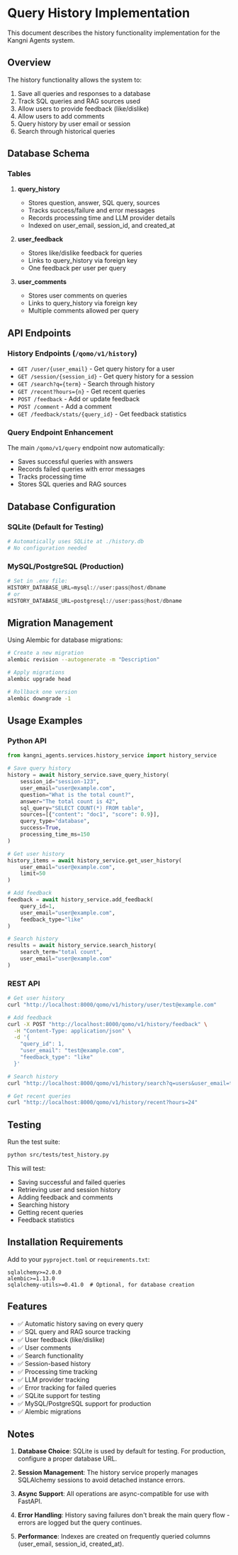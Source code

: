 # Query History Implementation

This document describes the history functionality implementation for the Kangni Agents system.

## Overview

The history functionality allows the system to:
1. Save all queries and responses to a database
2. Track SQL queries and RAG sources used
3. Allow users to provide feedback (like/dislike)
4. Allow users to add comments
5. Query history by user email or session
6. Search through historical queries

## Database Schema

### Tables

1. **query_history**
   - Stores question, answer, SQL query, sources
   - Tracks success/failure and error messages
   - Records processing time and LLM provider details
   - Indexed on user_email, session_id, and created_at

2. **user_feedback**
   - Stores like/dislike feedback for queries
   - Links to query_history via foreign key
   - One feedback per user per query

3. **user_comments**
   - Stores user comments on queries
   - Links to query_history via foreign key
   - Multiple comments allowed per query

## API Endpoints

### History Endpoints (`/qomo/v1/history`)

- `GET /user/{user_email}` - Get query history for a user
- `GET /session/{session_id}` - Get query history for a session
- `GET /search?q={term}` - Search through history
- `GET /recent?hours={n}` - Get recent queries
- `POST /feedback` - Add or update feedback
- `POST /comment` - Add a comment
- `GET /feedback/stats/{query_id}` - Get feedback statistics

### Query Endpoint Enhancement

The main `/qomo/v1/query` endpoint now automatically:
- Saves successful queries with answers
- Records failed queries with error messages
- Tracks processing time
- Stores SQL queries and RAG sources

## Database Configuration

### SQLite (Default for Testing)
```python
# Automatically uses SQLite at ./history.db
# No configuration needed
```

### MySQL/PostgreSQL (Production)
```python
# Set in .env file:
HISTORY_DATABASE_URL=mysql://user:pass@host/dbname
# or
HISTORY_DATABASE_URL=postgresql://user:pass@host/dbname
```

## Migration Management

Using Alembic for database migrations:

```bash
# Create a new migration
alembic revision --autogenerate -m "Description"

# Apply migrations
alembic upgrade head

# Rollback one version
alembic downgrade -1
```

## Usage Examples

### Python API

```python
from kangni_agents.services.history_service import history_service

# Save query history
history = await history_service.save_query_history(
    session_id="session-123",
    user_email="user@example.com",
    question="What is the total count?",
    answer="The total count is 42",
    sql_query="SELECT COUNT(*) FROM table",
    sources=[{"content": "doc1", "score": 0.9}],
    query_type="database",
    success=True,
    processing_time_ms=150
)

# Get user history
history_items = await history_service.get_user_history(
    user_email="user@example.com",
    limit=50
)

# Add feedback
feedback = await history_service.add_feedback(
    query_id=1,
    user_email="user@example.com",
    feedback_type="like"
)

# Search history
results = await history_service.search_history(
    search_term="total count",
    user_email="user@example.com"
)
```

### REST API

```bash
# Get user history
curl "http://localhost:8000/qomo/v1/history/user/test@example.com"

# Add feedback
curl -X POST "http://localhost:8000/qomo/v1/history/feedback" \
  -H "Content-Type: application/json" \
  -d '{
    "query_id": 1,
    "user_email": "test@example.com",
    "feedback_type": "like"
  }'

# Search history
curl "http://localhost:8000/qomo/v1/history/search?q=users&user_email=test@example.com"

# Get recent queries
curl "http://localhost:8000/qomo/v1/history/recent?hours=24"
```

## Testing

Run the test suite:
```bash
python src/tests/test_history.py
```

This will test:
- Saving successful and failed queries
- Retrieving user and session history
- Adding feedback and comments
- Searching history
- Getting recent queries
- Feedback statistics

## Installation Requirements

Add to your `pyproject.toml` or `requirements.txt`:
```
sqlalchemy>=2.0.0
alembic>=1.13.0
sqlalchemy-utils>=0.41.0  # Optional, for database creation
```

## Features

- ✅ Automatic history saving on every query
- ✅ SQL query and RAG source tracking
- ✅ User feedback (like/dislike)
- ✅ User comments
- ✅ Search functionality
- ✅ Session-based history
- ✅ Processing time tracking
- ✅ LLM provider tracking
- ✅ Error tracking for failed queries
- ✅ SQLite support for testing
- ✅ MySQL/PostgreSQL support for production
- ✅ Alembic migrations

## Notes

1. **Database Choice**: SQLite is used by default for testing. For production, configure a proper database URL.

2. **Session Management**: The history service properly manages SQLAlchemy sessions to avoid detached instance errors.

3. **Async Support**: All operations are async-compatible for use with FastAPI.

4. **Error Handling**: History saving failures don't break the main query flow - errors are logged but the query continues.

5. **Performance**: Indexes are created on frequently queried columns (user_email, session_id, created_at).